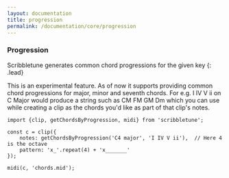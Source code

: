```yaml
---
layout: documentation
title: progression
permalink: /documentation/core/progression
---
```


### Progression

Scribbletune generates common chord progressions for the given key
{: .lead}

This is an experimental feature. As of now it supports providing common chord progressions for major, minor and seventh chords. For e.g. I IV V ii on C Major would produce a string such as CM FM GM Dm which you can use while creating a clip as the chords you'd like as part of that clip's notes.

```
import {clip, getChordsByProgression, midi} from 'scribbletune';

const c = clip({
	notes: getChordsByProgression('C4 major', 'I IV V ii'),  // Here 4 is the octave
	pattern: 'x_'.repeat(4) + 'x_______'
});

midi(c, 'chords.mid');
```
